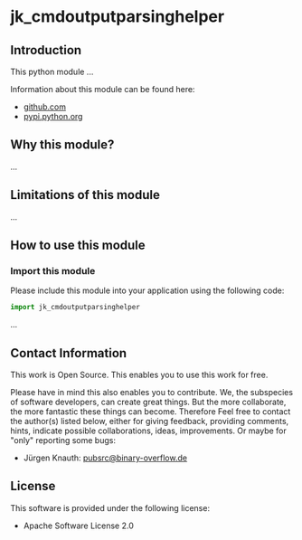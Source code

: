 jk_cmdoutputparsinghelper
==========

Introduction
------------

This python module ...

Information about this module can be found here:

* [github.com](https://github.com/jkpubsrc/python-module-jk-cmdoutputparsinghelper)
* [pypi.python.org](https://pypi.python.org/pypi/jk_cmdoutputparsinghelper)

Why this module?
----------------

...

Limitations of this module
--------------------------

...

How to use this module
----------------------

### Import this module

Please include this module into your application using the following code:

```python
import jk_cmdoutputparsinghelper
```

...

Contact Information
-------------------

This work is Open Source. This enables you to use this work for free.

Please have in mind this also enables you to contribute. We, the subspecies of software developers, can create great things. But the more collaborate, the more fantastic these things can become. Therefore Feel free to contact the author(s) listed below, either for giving feedback, providing comments, hints, indicate possible collaborations, ideas, improvements. Or maybe for "only" reporting some bugs:

* Jürgen Knauth: pubsrc@binary-overflow.de

License
-------

This software is provided under the following license:

* Apache Software License 2.0



